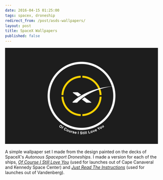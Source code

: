 ```yaml
---
date: 2016-04-15 01:25:00
tags: spacex, droneship
redirect_from: /post/asds-wallpapers/
layout: post
title: SpaceX Wallpapers
published: false
---
```


![SpaceX ASDS - Of Course I Still Love You][ocisly]

A simple wallpaper set I made from the design painted on the decks of SpaceX's _Autonous Spaceport Droneships_. I made a version for each of the ships, [_Of Course I Still Love You_][ocisly] (used for launches out of Cape Canaveral and Kennedy Space Center) and [_Just Read The Instructions_][jrti] (used for launches out of Vandenberg).

[ocisly]: /static/media/2016/04/wall-ocisly.png
[jrti]: /static/media/2016/04/wall-jrti.png